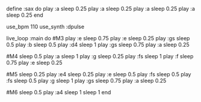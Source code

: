 define :sax do
  play :a
  sleep 0.25
  play :a
  sleep 0.25
  play :a
  sleep 0.25
  play :a
  sleep 0.25
end


use_bpm 110
use_synth :dpulse

live_loop :main do
  #M3
  play :e
  sleep 0.75
  play :e
  sleep 0.25
  play :gs
  sleep 0.5
  play :b
  sleep 0.5
  play :d4
  sleep 1
  play :gs
  sleep 0.75
  play :a
  sleep 0.25
  
  #M4
  sleep 0.5
  play :a
  sleep 1
  play :g
  sleep 0.25
  play :fs
  sleep 1
  play :f
  sleep 0.75
  play :e
  sleep 0.25
  
  #M5
  sleep 0.25
  play :e4
  sleep 0.25
  play :e
  sleep 0.5
  play :fs
  sleep 0.5
  play :fs
  sleep 0.5
  play :g
  sleep 1
  play :gs
  sleep 0.75
  play :a
  sleep 0.25
  
  #M6
  sleep 0.5
  play :a4
  sleep 1
  sleep 1
end
